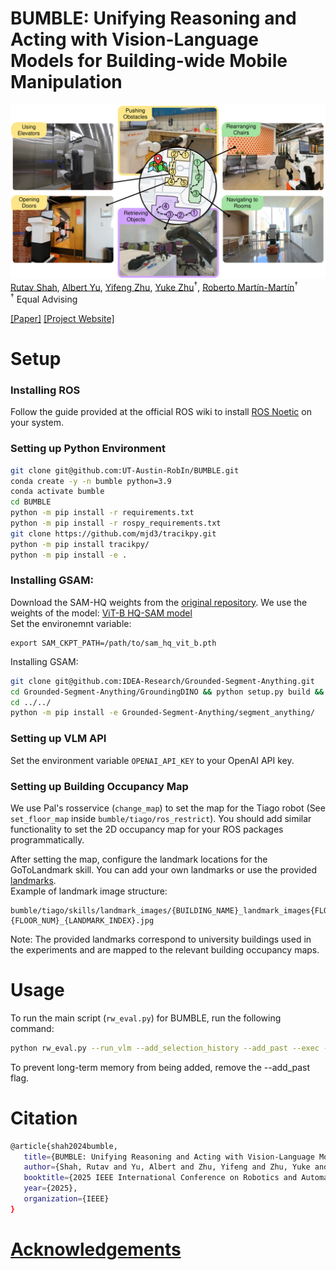# BUMBLE: Unifying Reasoning and Acting with Vision-Language Models for Building-wide Mobile Manipulation
![Image](assets/BUMBLE_pull_fig.svg)
[Rutav Shah](https://shahrutav.github.io/), [Albert Yu](https://scholar.google.com/citations?user=ZzURcb4AAAAJ&hl=en), [Yifeng Zhu](https://zhuyifengzju.github.io/), [Yuke Zhu](https://www.cs.utexas.edu/~yukez/)<sup>†</sup>, [Roberto Martín-Martín](https://robertomartinmartin.com/)<sup>†</sup>  
<sup>†</sup> Equal Advising

[[Paper]](https://arxiv.org/abs/2410.06237)    [[Project Website]](https://robin-lab.cs.utexas.edu/BUMBLE/)

# Setup

### Installing ROS
Follow the guide provided at the official ROS wiki to install [ROS Noetic](https://wiki.ros.org/noetic/Installation/Ubuntu) on your system.

### Setting up Python Environment
```bash
git clone git@github.com:UT-Austin-RobIn/BUMBLE.git
conda create -y -n bumble python=3.9
conda activate bumble
cd BUMBLE
python -m pip install -r requirements.txt
python -m pip install -r rospy_requirements.txt
git clone https://github.com/mjd3/tracikpy.git
python -m pip install tracikpy/
python -m pip install -e .
```

### Installing GSAM:
Download the SAM-HQ weights from the [original repository](https://github.com/SysCV/sam-hq?tab=readme-ov-file#model-checkpoints). We use the weights of the model:  [ViT-B HQ-SAM model](https://drive.google.com/file/d/11yExZLOve38kRZPfRx_MRxfIAKmfMY47/view)  
Set the environemnt variable: 
```
export SAM_CKPT_PATH=/path/to/sam_hq_vit_b.pth
```
Installing GSAM:
```bash
git clone git@github.com:IDEA-Research/Grounded-Segment-Anything.git
cd Grounded-Segment-Anything/GroundingDINO && python setup.py build && python setup.py install
cd ../../
python -m pip install -e Grounded-Segment-Anything/segment_anything/
```

### Setting up VLM API
Set the environment variable `OPENAI_API_KEY` to your OpenAI API key.

### Setting up Building Occupancy Map
We use Pal's rosservice (`change_map`) to set the map for the Tiago robot (See `set_floor_map` inside `bumble/tiago/ros_restrict`). You should add similar functionality to set the 2D occupancy map for your ROS packages programmatically.  

After setting the map, configure the landmark locations for the GoToLandmark skill. You can add your own landmarks or use the provided [landmarks](https://utexas.box.com/s/el33g5od55rku2qheddhbmembossis6p).  
Example of landmark image structure: 
```
bumble/tiago/skills/landmark_images/{BUILDING_NAME}_landmark_images{FLOOR_NUM}/{BUILDING_NAME}{FLOOR_NUM}_{LANDMARK_INDEX}.jpg
```  
Note: The provided landmarks correspond to university buildings used in the experiments and are mapped to the relevant building occupancy maps.  

# Usage
To run the main script (`rw_eval.py`) for BUMBLE, run the following command:
```bash
python rw_eval.py --run_vlm --add_selection_history --add_past --exec --method ours --floor_num <FLOOR_NUM> --bld <BUILDING_NAME> --eval_id 2 --n_eval 1 --run_dir <PATH_TO_EXP_DIR>
```
To prevent long-term memory from being added, remove the --add_past flag.  

# Citation
```bash
@article{shah2024bumble,
   title={BUMBLE: Unifying Reasoning and Acting with Vision-Language Models for Building-wide Mobile Manipulation},
   author={Shah, Rutav and Yu, Albert and Zhu, Yifeng and Zhu, Yuke and Mart{\'\i}n-Mart{\'\i}n, Roberto},
   booktitle={2025 IEEE International Conference on Robotics and Automation (ICRA)},
   year={2025},
   organization={IEEE}
}
```

# [Acknowledgements](Acknowledgements.md)

